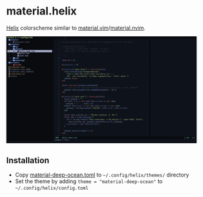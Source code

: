 # material.helix
[Helix](https://helix-editor.com/) colorscheme similar to [material.vim](https://github.com/kaicataldo/material.vim)/[material.nvim](https://github.com/marko-cerovac/material.nvim).

![Preview image](preview.webp)

## Installation

- Copy [material-deep-ocean.toml](https://github.com/mahor1221/material.helix/blob/master/material-deep-ocean.toml) to `~/.config/helix/themes/` directory
- Set the theme by adding `theme = "material-deep-ocean"` to `~/.config/helix/config.toml`
